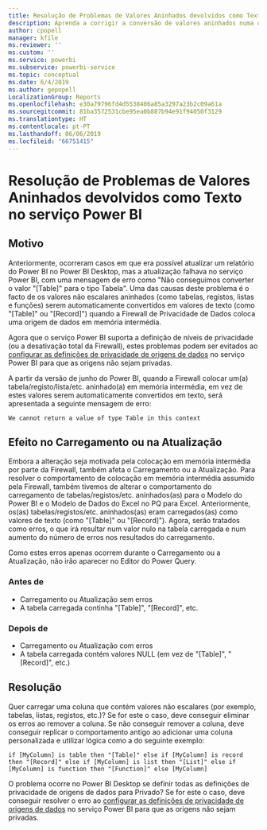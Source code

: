 ```yaml
---
title: Resolução de Problemas de Valores Aninhados devolvidos como Texto no serviço Power BI
description: Aprenda a corrigir a conversão de valores aninhados numa cadeia devido à utilização de definições de privacidade de origens de dados inadequadas
author: cpopell
manager: kfile
ms.reviewer: ''
ms.custom: ''
ms.service: powerbi
ms.subservice: powerbi-service
ms.topic: conceptual
ms.date: 6/4/2019
ms.author: gepopell
LocalizationGroup: Reports
ms.openlocfilehash: e30a79796fd4d5538406a85a3297a23b2c09a61a
ms.sourcegitcommit: 81ba3572531cbe95ea0b887b94e91f94050f3129
ms.translationtype: HT
ms.contentlocale: pt-PT
ms.lasthandoff: 06/06/2019
ms.locfileid: "66751415"
---
```

# <a name="troubleshooting-nested-values-returned-as-text-in-power-bi-service"></a>Resolução de Problemas de Valores Aninhados devolvidos como Texto no serviço Power BI

## <a name="cause"></a>Motivo

Anteriormente, ocorreram casos em que era possível atualizar um relatório do Power BI no Power BI Desktop, mas a atualização falhava no serviço Power BI, com uma mensagem de erro como "Não conseguimos converter o valor "[Table]" para o tipo Tabela". Uma das causas deste problema é o facto de os valores não escalares aninhados (como tabelas, registos, listas e funções) serem automaticamente convertidos em valores de texto (como "[Table]" ou "[Record]") quando a Firewall de Privacidade de Dados coloca uma origem de dados em memória intermédia.

Agora que o serviço Power BI suporta a definição de níveis de privacidade (ou a desativação total da Firewall), estes problemas podem ser evitados ao [configurar as definições de privacidade de origens de dados](https://powerbi.microsoft.com/en-us/blog/privacy-levels-for-cloud-data-sources/) no serviço Power BI para que as origens não sejam privadas.

A partir da versão de junho do Power BI, quando a Firewall colocar um(a) tabela/registo/lista/etc. aninhado(a) em memória intermédia, em vez de estes valores serem automaticamente convertidos em texto, será apresentada a seguinte mensagem de erro: 

`We cannot return a value of type Table in this context`

## <a name="effect-on-loadrefresh"></a>Efeito no Carregamento ou na Atualização

Embora a alteração seja motivada pela colocação em memória intermédia por parte da Firewall, também afeta o Carregamento ou a Atualização. Para resolver o comportamento de colocação em memória intermédia assumido pela Firewall, também tivemos de alterar o comportamento do carregamento de tabelas/registos/etc. aninhados(as) para o Modelo do Power BI e o Modelo de Dados do Excel no PQ para Excel. Anteriormente, os(as) tabelas/registos/etc. aninhados(as) eram carregados(as) como valores de texto (como "[Table]" ou "[Record]"). Agora, serão tratados como erros, o que irá resultar num valor nulo na tabela carregada e num aumento do número de erros nos resultados do carregamento.

Como estes erros apenas ocorrem durante o Carregamento ou a Atualização, não irão aparecer no Editor do Power Query.

### <a name="before"></a>Antes de

- Carregamento ou Atualização sem erros
- A tabela carregada continha "[Table]", "[Record]", etc.
 

### <a name="after"></a>Depois de

- Carregamento ou Atualização com erros
- A tabela carregada contém valores NULL (em vez de "[Table]", "[Record]", etc.)
 

## <a name="resolution"></a>Resolução

Quer carregar uma coluna que contém valores não escalares (por exemplo, tabelas, listas, registos, etc.)?
Se for este o caso, deve conseguir eliminar os erros ao remover a coluna.
Se não conseguir remover a coluna, deve conseguir replicar o comportamento antigo ao adicionar uma coluna personalizada e utilizar lógica como a do seguinte exemplo:

`if [MyColumn] is table then "[Table]" else if [MyColumn] is record then "[Record]" else if [MyColumn] is list then "[List]" else if [MyColumn] is function then "[Function]" else [MyColumn]`

O problema ocorre no Power BI Desktop se definir todas as definições de privacidade de origens de dados para Privado?
Se for este o caso, deve conseguir resolver o erro ao [configurar as definições de privacidade de origens de dados](https://powerbi.microsoft.com/en-us/blog/privacy-levels-for-cloud-data-sources/) no serviço Power BI para que as origens não sejam privadas.
